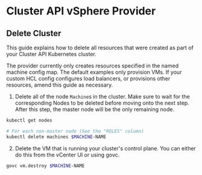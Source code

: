 # Cluster API vSphere Provider

## Delete Cluster

This guide explains how to delete all resources that were created as part of
your Cluster API Kubernetes cluster.

The provider currently only creates resources specified in the named machine
config map. The default examples only provision VMs. If your custom HCL config
configures load balancers, or provisions other resources, amend this guide as
necessary.

1. Delete all of the node `Machine`s in the cluster. Make sure to wait for the corresponding Nodes to be deleted before moving onto the next step. After this step, the master node will be the only remaining node.
   
```bash
kubectl get nodes

# For each non-master node (See the "ROLES" column)
kubectl delete machines $MACHINE-NAME
```

2. Delete the VM that is running your cluster's control plane. You can either do this from the vCenter UI or using govc.

```bash
govc vm.destroy $MACHINE-NAME
```
